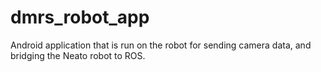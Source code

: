 # dmrs_robot_app
Android application that is run on the robot for sending camera data, and bridging the Neato robot to ROS.
